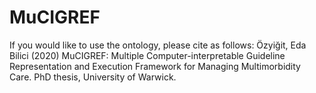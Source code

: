 # MuCIGREF

If you would like to use the ontology, please cite as follows:
Özyiğit, Eda Bilici (2020) MuCIGREF: Multiple Computer-interpretable Guideline Representation and Execution Framework for Managing Multimorbidity Care. PhD thesis, University of Warwick.
